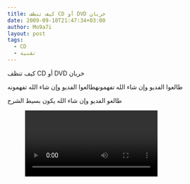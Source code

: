 ```yaml
---
title: كيف تنظف CD أو DVD خربان
date: 2009-09-10T21:47:34+03:00
author: Mo9a7i
layout: post
tags:
  - CD
  - تقنية
---
```

كيف تنظف CD أو DVD خربان  
  
طالعوا الفديو وإن شاء الله تفهمونهطالعوا الفديو وإن شاء الله تفهمونه  
  
طالعو الفديو وإن شاء الله يكون بسيط الشرح  

<figure class="video_container">
  <video controls="true" allowfullscreen="true">
    <source src="/assets/files/2009/06/cd.mp4" type="video/mp4">
  </video>
</figure>
